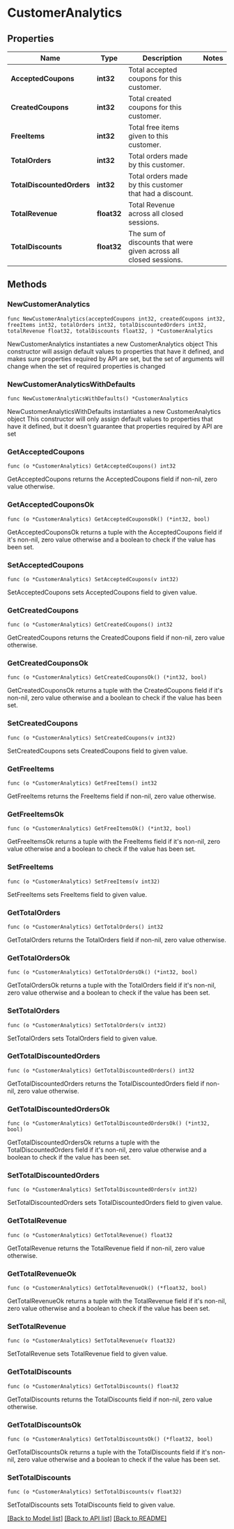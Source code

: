 # CustomerAnalytics

## Properties

Name | Type | Description | Notes
------------ | ------------- | ------------- | -------------
**AcceptedCoupons** | **int32** | Total accepted coupons for this customer. | 
**CreatedCoupons** | **int32** | Total created coupons for this customer. | 
**FreeItems** | **int32** | Total free items given to this customer. | 
**TotalOrders** | **int32** | Total orders made by this customer. | 
**TotalDiscountedOrders** | **int32** | Total orders made by this customer that had a discount. | 
**TotalRevenue** | **float32** | Total Revenue across all closed sessions. | 
**TotalDiscounts** | **float32** | The sum of discounts that were given across all closed sessions. | 

## Methods

### NewCustomerAnalytics

`func NewCustomerAnalytics(acceptedCoupons int32, createdCoupons int32, freeItems int32, totalOrders int32, totalDiscountedOrders int32, totalRevenue float32, totalDiscounts float32, ) *CustomerAnalytics`

NewCustomerAnalytics instantiates a new CustomerAnalytics object
This constructor will assign default values to properties that have it defined,
and makes sure properties required by API are set, but the set of arguments
will change when the set of required properties is changed

### NewCustomerAnalyticsWithDefaults

`func NewCustomerAnalyticsWithDefaults() *CustomerAnalytics`

NewCustomerAnalyticsWithDefaults instantiates a new CustomerAnalytics object
This constructor will only assign default values to properties that have it defined,
but it doesn't guarantee that properties required by API are set

### GetAcceptedCoupons

`func (o *CustomerAnalytics) GetAcceptedCoupons() int32`

GetAcceptedCoupons returns the AcceptedCoupons field if non-nil, zero value otherwise.

### GetAcceptedCouponsOk

`func (o *CustomerAnalytics) GetAcceptedCouponsOk() (*int32, bool)`

GetAcceptedCouponsOk returns a tuple with the AcceptedCoupons field if it's non-nil, zero value otherwise
and a boolean to check if the value has been set.

### SetAcceptedCoupons

`func (o *CustomerAnalytics) SetAcceptedCoupons(v int32)`

SetAcceptedCoupons sets AcceptedCoupons field to given value.


### GetCreatedCoupons

`func (o *CustomerAnalytics) GetCreatedCoupons() int32`

GetCreatedCoupons returns the CreatedCoupons field if non-nil, zero value otherwise.

### GetCreatedCouponsOk

`func (o *CustomerAnalytics) GetCreatedCouponsOk() (*int32, bool)`

GetCreatedCouponsOk returns a tuple with the CreatedCoupons field if it's non-nil, zero value otherwise
and a boolean to check if the value has been set.

### SetCreatedCoupons

`func (o *CustomerAnalytics) SetCreatedCoupons(v int32)`

SetCreatedCoupons sets CreatedCoupons field to given value.


### GetFreeItems

`func (o *CustomerAnalytics) GetFreeItems() int32`

GetFreeItems returns the FreeItems field if non-nil, zero value otherwise.

### GetFreeItemsOk

`func (o *CustomerAnalytics) GetFreeItemsOk() (*int32, bool)`

GetFreeItemsOk returns a tuple with the FreeItems field if it's non-nil, zero value otherwise
and a boolean to check if the value has been set.

### SetFreeItems

`func (o *CustomerAnalytics) SetFreeItems(v int32)`

SetFreeItems sets FreeItems field to given value.


### GetTotalOrders

`func (o *CustomerAnalytics) GetTotalOrders() int32`

GetTotalOrders returns the TotalOrders field if non-nil, zero value otherwise.

### GetTotalOrdersOk

`func (o *CustomerAnalytics) GetTotalOrdersOk() (*int32, bool)`

GetTotalOrdersOk returns a tuple with the TotalOrders field if it's non-nil, zero value otherwise
and a boolean to check if the value has been set.

### SetTotalOrders

`func (o *CustomerAnalytics) SetTotalOrders(v int32)`

SetTotalOrders sets TotalOrders field to given value.


### GetTotalDiscountedOrders

`func (o *CustomerAnalytics) GetTotalDiscountedOrders() int32`

GetTotalDiscountedOrders returns the TotalDiscountedOrders field if non-nil, zero value otherwise.

### GetTotalDiscountedOrdersOk

`func (o *CustomerAnalytics) GetTotalDiscountedOrdersOk() (*int32, bool)`

GetTotalDiscountedOrdersOk returns a tuple with the TotalDiscountedOrders field if it's non-nil, zero value otherwise
and a boolean to check if the value has been set.

### SetTotalDiscountedOrders

`func (o *CustomerAnalytics) SetTotalDiscountedOrders(v int32)`

SetTotalDiscountedOrders sets TotalDiscountedOrders field to given value.


### GetTotalRevenue

`func (o *CustomerAnalytics) GetTotalRevenue() float32`

GetTotalRevenue returns the TotalRevenue field if non-nil, zero value otherwise.

### GetTotalRevenueOk

`func (o *CustomerAnalytics) GetTotalRevenueOk() (*float32, bool)`

GetTotalRevenueOk returns a tuple with the TotalRevenue field if it's non-nil, zero value otherwise
and a boolean to check if the value has been set.

### SetTotalRevenue

`func (o *CustomerAnalytics) SetTotalRevenue(v float32)`

SetTotalRevenue sets TotalRevenue field to given value.


### GetTotalDiscounts

`func (o *CustomerAnalytics) GetTotalDiscounts() float32`

GetTotalDiscounts returns the TotalDiscounts field if non-nil, zero value otherwise.

### GetTotalDiscountsOk

`func (o *CustomerAnalytics) GetTotalDiscountsOk() (*float32, bool)`

GetTotalDiscountsOk returns a tuple with the TotalDiscounts field if it's non-nil, zero value otherwise
and a boolean to check if the value has been set.

### SetTotalDiscounts

`func (o *CustomerAnalytics) SetTotalDiscounts(v float32)`

SetTotalDiscounts sets TotalDiscounts field to given value.



[[Back to Model list]](../README.md#documentation-for-models) [[Back to API list]](../README.md#documentation-for-api-endpoints) [[Back to README]](../README.md)


